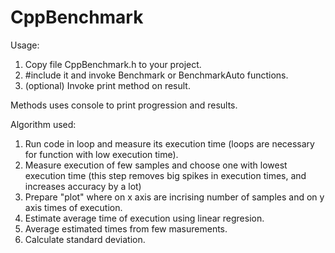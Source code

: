 # CppBenchmark

Usage:
1. Copy file CppBenchmark.h to your project.
2. #include it and invoke Benchmark or BenchmarkAuto functions.
3. (optional) Invoke print method on result.

Methods uses console to print progression and results.

Algorithm used:
1. Run code in loop and measure its execution time (loops are necessary for function with low execution time).
2. Measure execution of few samples and choose one with lowest execution time (this step removes big spikes in execution times, and increases accuracy by a lot)
3. Prepare "plot" where on x axis are incrising number of samples and on y axis times of execution.
4. Estimate average time of execution using linear regresion.
5. Average estimated times from few masurements.
6. Calculate standard deviation.
